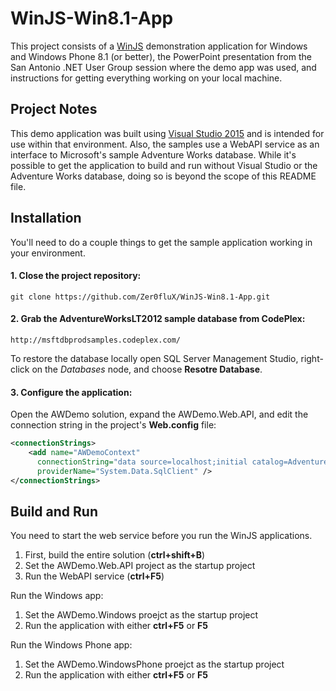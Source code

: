 # WinJS-Win8.1-App
This project consists of a [WinJS](https://github.com/winjs/winjs) demonstration application for Windows and Windows Phone 8.1 (or better), the PowerPoint presentation from the San Antonio .NET User Group session where the demo app was used, and instructions for getting everything working on your local machine.

## Project Notes
This demo application was built using [Visual Studio 2015](https://www.visualstudio.com/en-us/products/visual-studio-community-vs.aspx) and is intended for use within that environment.  Also, the samples use a WebAPI service as an interface to Microsoft's sample Adventure Works database.  While it's possible to get the application to build and run without Visual Studio or the Adventure Works database, doing so is beyond the scope of this README file.

## Installation
You'll need to do a couple things to get the sample application working in your environment.

#### 1. Close the project repository:
```
git clone https://github.com/Zer0fluX/WinJS-Win8.1-App.git
```

#### 2. Grab the AdventureWorksLT2012 sample database from CodePlex:
```
http://msftdbprodsamples.codeplex.com/
```
To restore the database locally open SQL Server Management Studio, right-click on the *Databases* node, and choose **Resotre Database**.

#### 3. Configure the application:
Open the AWDemo solution, expand the AWDemo.Web.API, and edit the connection string in the project's **Web.config** file:
```XML
<connectionStrings>
    <add name="AWDemoContext" 
      connectionString="data source=localhost;initial catalog=AdventureWorksLT2012;persist security info=True;user id=<YourUserID>;password=<YourPassword>;MultipleActiveResultSets=True;App=EntityFramework" 
      providerName="System.Data.SqlClient" />
</connectionStrings>
```

## Build and Run
You need to start the web service before you run the WinJS applications.

1. First, build the entire solution (**ctrl+shift+B**)
2. Set the AWDemo.Web.API project as the startup project
3. Run the WebAPI service (**ctrl+F5**)

Run the Windows app:

1. Set the AWDemo.Windows proejct as the startup project
2. Run the application with either **ctrl+F5** or **F5**

Run the Windows Phone app:

1. Set the AWDemo.WindowsPhone proejct as the startup project
2. Run the application with either **ctrl+F5** or **F5**
